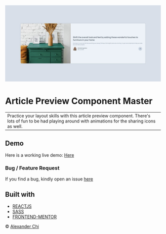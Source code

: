 # ![Article Preview Component Master](https://raw.githubusercontent.com/alexandercds/article-preview-component-master/master/src/assets/images/preview.jpg)
# Article Preview Component Master
<table>
<tr>
<td>
  Practice your layout skills with this article preview component. There's lots of fun to be had playing around with animations for the sharing icons as well.
</td>
</tr>
</table>


## Demo
Here is a working live demo: [Here](https://alexandercds.github.io/article-preview-component-master/)

### Bug / Feature Request

If you find a bug, kindly open an issue [here](https://github.com/alexandercds/article-preview-component-master/issues/new)

## Built with 

- [REACTJS](https://reactjs.org/)
- [SASS](https://sass-lang.com/)
- [FRONTEND-MENTOR](https://www.frontendmentor.io/challenges/)


© [Alexander Chi](https://alexandercd.dev/)